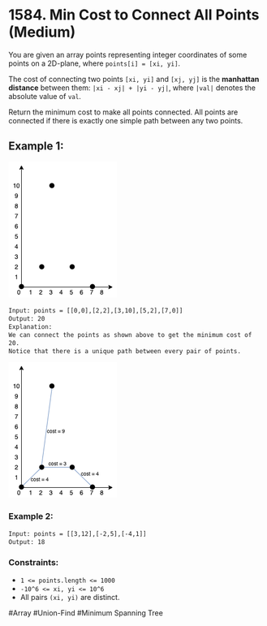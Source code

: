 # 1584. Min Cost to Connect All Points (Medium)

You are given an array points representing integer coordinates of some points on a 2D-plane, where `points[i] = [xi, yi]`.

The cost of connecting two points `[xi, yi]` and `[xj, yj]` is the **manhattan distance** between them: `|xi - xj| + |yi - yj|`, where `|val|` denotes the absolute value of `val`.

Return the minimum cost to make all points connected. All points are connected if there is exactly one simple path between any two points.

## Example 1:

![example1](./example1.png)

```
Input: points = [[0,0],[2,2],[3,10],[5,2],[7,0]]
Output: 20
Explanation:
We can connect the points as shown above to get the minimum cost of 20.
Notice that there is a unique path between every pair of points.
```

![example1s](./example1s.png)

### Example 2:

```
Input: points = [[3,12],[-2,5],[-4,1]]
Output: 18
```

### Constraints:

- `1 <= points.length <= 1000`
- `-10^6 <= xi, yi <= 10^6`
- All pairs `(xi, yi)` are distinct.

#Array #Union-Find #Minimum Spanning Tree
